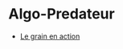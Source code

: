 Algo-Predateur
========

* [Le grain en action](http://inriamecsci.github.com/#!/grains/algo-predateur)

